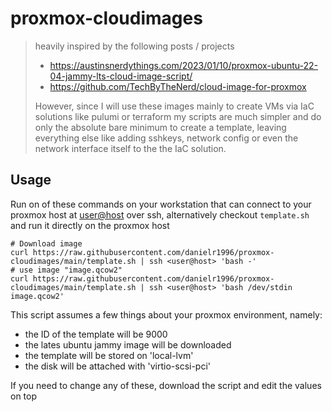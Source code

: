 # proxmox-cloudimages

> heavily inspired by the following posts / projects
> * https://austinsnerdythings.com/2023/01/10/proxmox-ubuntu-22-04-jammy-lts-cloud-image-script/
> * https://github.com/TechByTheNerd/cloud-image-for-proxmox
> 
> However, since I will use these images mainly to create VMs via IaC solutions like pulumi or terraform my scripts are much simpler and do only the absolute bare minimum to create a template, leaving everything else like adding sshkeys, network config or even the network interface itself to the the IaC solution. 

## Usage
Run on of these commands on your workstation that can connect to your proxmox host at <user@host> over ssh, alternatively checkout `template.sh` and run it directly on the proxmox host
```
# Download image
curl https://raw.githubusercontent.com/danielr1996/proxmox-cloudimages/main/template.sh | ssh <user@host> 'bash -'
# use image "image.qcow2"
curl https://raw.githubusercontent.com/danielr1996/proxmox-cloudimages/main/template.sh | ssh <user@host> 'bash /dev/stdin image.qcow2'
```

This script assumes a few things about your proxmox environment, namely: 
* the ID of the template will be 9000
* the lates ubuntu jammy image will be downloaded
* the template will be stored on 'local-lvm'
* the disk will be attached with 'virtio-scsi-pci'

If you need to change any of these, download the script and edit the values on top